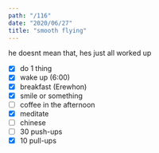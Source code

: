 ```yaml
---
path: "/116"
date: "2020/06/27"
title: "smooth flying"
---
```


he doesnt mean that, hes just all worked up

- [x] do 1 thing
- [x] wake up (6:00)
- [x] breakfast (Erewhon)
- [x] smile or something
- [ ] coffee in the afternoon
- [x] meditate
- [ ] chinese
- [ ] 30 push-ups
- [x] 10 pull-ups
